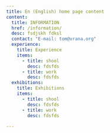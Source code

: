 ```yaml
---
title: En (English) home page content
content:
  title: INFORMATION
  href: /information/
  desc: fsdjskh fdksl
  contact: "E-mail: tom@vrana.org"
  experience:
    title: Experience
    items:
      - title: shool
        desc: fdsfds
      - title: work
        desc: fdsfds
  exhibitions:
    title: Exhibitions
    items:
      - title: shool
        desc: fdsfds
      - title: work
        desc: fdsfds
        
---
```


